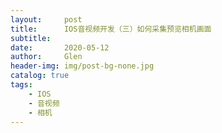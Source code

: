 ```yaml
---
layout:     post
title:      IOS音视频开发（三）如何采集预览相机画面
subtitle:   
date:       2020-05-12
author:     Glen
header-img: img/post-bg-none.jpg
catalog: true
tags:
    - IOS
    - 音视频
    - 相机
---
```



